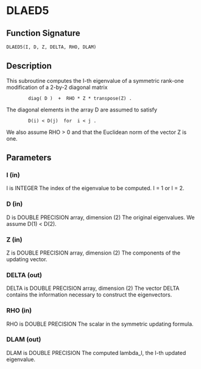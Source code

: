 # DLAED5

## Function Signature

```fortran
DLAED5(I, D, Z, DELTA, RHO, DLAM)
```

## Description


 This subroutine computes the I-th eigenvalue of a symmetric rank-one
 modification of a 2-by-2 diagonal matrix

            diag( D )  +  RHO * Z * transpose(Z) .

 The diagonal elements in the array D are assumed to satisfy

            D(i) < D(j)  for  i < j .

 We also assume RHO > 0 and that the Euclidean norm of the vector
 Z is one.

## Parameters

### I (in)

I is INTEGER The index of the eigenvalue to be computed. I = 1 or I = 2.

### D (in)

D is DOUBLE PRECISION array, dimension (2) The original eigenvalues. We assume D(1) < D(2).

### Z (in)

Z is DOUBLE PRECISION array, dimension (2) The components of the updating vector.

### DELTA (out)

DELTA is DOUBLE PRECISION array, dimension (2) The vector DELTA contains the information necessary to construct the eigenvectors.

### RHO (in)

RHO is DOUBLE PRECISION The scalar in the symmetric updating formula.

### DLAM (out)

DLAM is DOUBLE PRECISION The computed lambda_I, the I-th updated eigenvalue.

